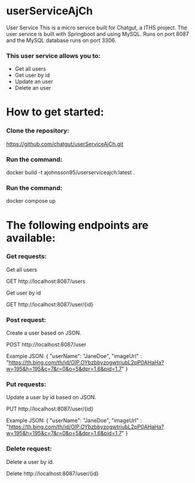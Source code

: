 # userServiceAjCh

User Service 
This is a micro service built for Chatgut, a ITHS project.
The user service is built with Springboot and using MySQL.
Runs on port 8087 and the MySQL database runs on port 3306.

 ### This user service allows you to:
- Get all users
- Get user by id
- Update an user
- Delete an user

# How to get started:
### Clone the repository: 

https://github.com/chatgut/userServiceAjCh.git

### Run the command:

docker build -t ajohnsson95/userserviceajch:latest .                 

### Run the command:

docker compose up
 
# The following endpoints are available:
### Get requests:
Get all users 

GET http://localhost:8087/users
 
Get user by id

GET http://localhost:8087/user/{id}
 
### Post request:
Create a user based on JSON.

POST http://localhost:8087/user
 
Example JSON:
{
"userName": "JaneDoe",
"imageUrl" : "https://th.bing.com/th/id/OIP.OYbzbbyzogwtriubL2pP0AHaHa?w=195&h=195&c=7&r=0&o=5&dpr=1.6&pid=1.7"
}
 
### Put requests:
Update a user by id based on JSON.

PUT http://localhost:8087/user/{id}
 
Example JSON:
{
"userName": "JaneDoe", 
"imageUrl" : "https://th.bing.com/th/id/OIP.OYbzbbyzogwtriubL2pP0AHaHa?w=195&h=195&c=7&r=0&o=5&dpr=1.6&pid=1.7"
}
 
### Delete request:
Delete a user by id.
 
Delete http://localhost:8087/user/{id}

